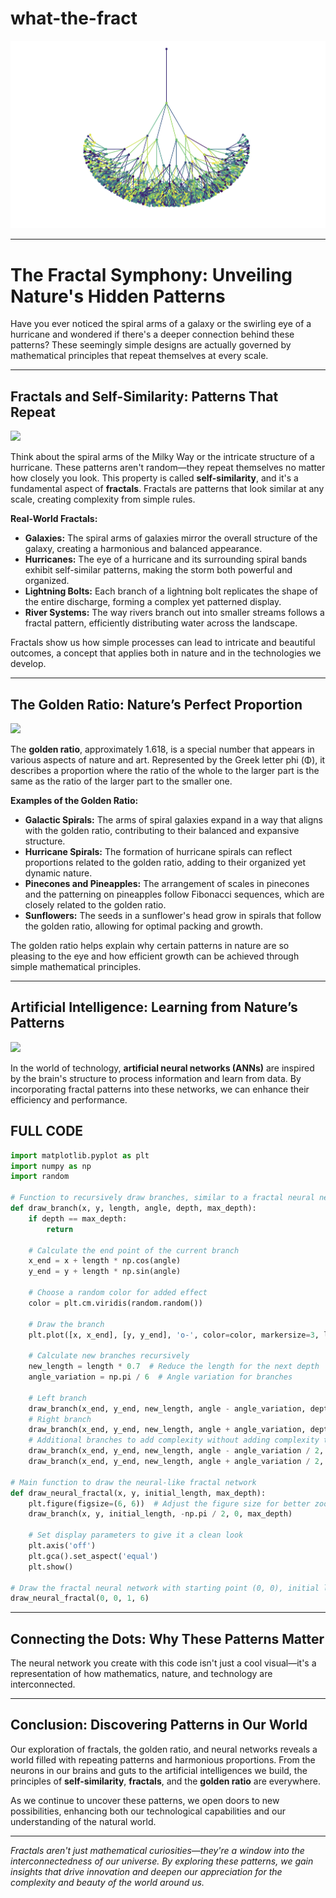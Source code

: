 # what-the-fract

![](fractal.png)

---

# The Fractal Symphony: Unveiling Nature's Hidden Patterns

Have you ever noticed the spiral arms of a galaxy or the swirling eye of a hurricane and wondered if there's a deeper connection behind these patterns? These seemingly simple designs are actually governed by mathematical principles that repeat themselves at every scale.

---

## **Fractals and Self-Similarity: Patterns That Repeat**

![](https://i0.wp.com/thesublimeblog.org/wp-content/uploads/2020/02/Fractal-Rivers.jpg?resize=627%2C417&ssl=1)

Think about the spiral arms of the Milky Way or the intricate structure of a hurricane. These patterns aren't random—they repeat themselves no matter how closely you look. This property is called **self-similarity**, and it's a fundamental aspect of **fractals**. Fractals are patterns that look similar at any scale, creating complexity from simple rules.

**Real-World Fractals:**

- **Galaxies:** The spiral arms of galaxies mirror the overall structure of the galaxy, creating a harmonious and balanced appearance.
- **Hurricanes:** The eye of a hurricane and its surrounding spiral bands exhibit self-similar patterns, making the storm both powerful and organized.
- **Lightning Bolts:** Each branch of a lightning bolt replicates the shape of the entire discharge, forming a complex yet patterned display.
- **River Systems:** The way rivers branch out into smaller streams follows a fractal pattern, efficiently distributing water across the landscape.

Fractals show us how simple processes can lead to intricate and beautiful outcomes, a concept that applies both in nature and in the technologies we develop.

---

## **The Golden Ratio: Nature’s Perfect Proportion**

![](https://elementor.com/blog/wp-content/uploads/2020/09/800px-FibonacciSpiral.svg.png)

The **golden ratio**, approximately 1.618, is a special number that appears in various aspects of nature and art. Represented by the Greek letter phi (Φ), it describes a proportion where the ratio of the whole to the larger part is the same as the ratio of the larger part to the smaller one.

**Examples of the Golden Ratio:**

- **Galactic Spirals:** The arms of spiral galaxies expand in a way that aligns with the golden ratio, contributing to their balanced and expansive structure.
- **Hurricane Spirals:** The formation of hurricane spirals can reflect proportions related to the golden ratio, adding to their organized yet dynamic nature.
- **Pinecones and Pineapples:** The arrangement of scales in pinecones and the patterning on pineapples follow Fibonacci sequences, which are closely related to the golden ratio.
- **Sunflowers:** The seeds in a sunflower's head grow in spirals that follow the golden ratio, allowing for optimal packing and growth.

The golden ratio helps explain why certain patterns in nature are so pleasing to the eye and how efficient growth can be achieved through simple mathematical principles.

---

## **Artificial Intelligence: Learning from Nature’s Patterns**

![](https://miro.medium.com/v2/resize:fit:1400/1*gMJz6v4nQNXXxbDgYuynGg.gif)

In the world of technology, **artificial neural networks (ANNs)** are inspired by the brain's structure to process information and learn from data. By incorporating fractal patterns into these networks, we can enhance their efficiency and performance.

## **FULL CODE**

```python
import matplotlib.pyplot as plt
import numpy as np
import random

# Function to recursively draw branches, similar to a fractal neural network
def draw_branch(x, y, length, angle, depth, max_depth):
    if depth == max_depth:
        return
    
    # Calculate the end point of the current branch
    x_end = x + length * np.cos(angle)
    y_end = y + length * np.sin(angle)
    
    # Choose a random color for added effect
    color = plt.cm.viridis(random.random())
    
    # Draw the branch
    plt.plot([x, x_end], [y, y_end], 'o-', color=color, markersize=3, linewidth=1)
    
    # Calculate new branches recursively
    new_length = length * 0.7  # Reduce the length for the next depth
    angle_variation = np.pi / 6  # Angle variation for branches
    
    # Left branch
    draw_branch(x_end, y_end, new_length, angle - angle_variation, depth + 1, max_depth)
    # Right branch
    draw_branch(x_end, y_end, new_length, angle + angle_variation, depth + 1, max_depth)
    # Additional branches to add complexity without adding complexity to the code
    draw_branch(x_end, y_end, new_length, angle - angle_variation / 2, depth + 1, max_depth)
    draw_branch(x_end, y_end, new_length, angle + angle_variation / 2, depth + 1, max_depth)

# Main function to draw the neural-like fractal network
def draw_neural_fractal(x, y, initial_length, max_depth):
    plt.figure(figsize=(6, 6))  # Adjust the figure size for better zoom
    draw_branch(x, y, initial_length, -np.pi / 2, 0, max_depth)
    
    # Set display parameters to give it a clean look
    plt.axis('off')
    plt.gca().set_aspect('equal')
    plt.show()

# Draw the fractal neural network with starting point (0, 0), initial length of 1, and depth of 6
draw_neural_fractal(0, 0, 1, 6)

```

---

## **Connecting the Dots: Why These Patterns Matter**

The neural network you create with this code isn't just a cool visual—it's a representation of how mathematics, nature, and technology are interconnected.

---

## **Conclusion: Discovering Patterns in Our World**

Our exploration of fractals, the golden ratio, and neural networks reveals a world filled with repeating patterns and harmonious proportions. From the neurons in our brains and guts to the artificial intelligences we build, the principles of **self-similarity**, **fractals**, and the **golden ratio** are everywhere.

As we continue to uncover these patterns, we open doors to new possibilities, enhancing both our technological capabilities and our understanding of the natural world.

---

*Fractals aren't just mathematical curiosities—they're a window into the interconnectedness of our universe. By exploring these patterns, we gain insights that drive innovation and deepen our appreciation for the complexity and beauty of the world around us.*
